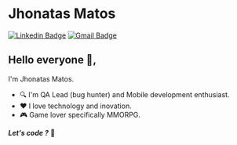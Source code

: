 # Jhonatas Matos
[![Linkedin Badge](https://img.shields.io/badge/-JhonatasMatos-blue?style=flat-square&logo=Linkedin&logoColor=white&link=https://www.linkedin.com/in/jhonatas-santos-matos/)](https://www.linkedin.com/in/jhonatas-santos-matos/) 
[![Gmail Badge](https://img.shields.io/badge/-jhonatas.santos.matos@gmail.com-c14438?style=flat-square&logo=Gmail&logoColor=white&link=mailto:jhonatas.santos.matos@gmail.com)](mailto:jhonatas.santos.matos@gmail.com)

## Hello everyone 👋, 

I'm Jhonatas Matos.
- :mag: I'm QA Lead (bug hunter) and Mobile development enthusiast. 
- :heart: I love technology and inovation. 
- :video_game: Game lover specifically MMORPG. 


_**Let's code ?**_ :rocket:
